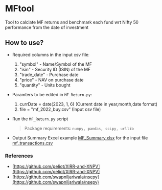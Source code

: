 # MFtool

Tool to calclate MF returns and benchmark each fund wrt Nifty 50 performance from the date of investment

## How to use?
* Required columns in the input csv file:
	1. "symbol" - Name/Symbol of the MF
	2. "isin" - Security ID (ISIN) of the MF
	3. "trade_date" - Purchase date
	4. "price" - NAV on purchase date
	5. "quantity" - Units bought
* Paramters to be edited in `MF_Return.py`:
	1. currDate = date(2023, 1, 6) (Current date in year,month,date format)
	2. file = "mf_2022_buy.csv" (Input csv file)

* Run the `MF_Return.py` script
	> Package requirements: `numpy, pandas, scipy, urllib`
* Output Summary Excel example [MF_Summary.xlsx](https://github.com/pa1tech/MFtool/blob/main/MF_Summary.xlsx?raw=true) for the input file [mf_transactions.csv](https://github.com/pa1tech/MFtool/blob/main/mf_transactions.csv)

### References
* [https://github.com/peliot/XIRR-and-XNPV](https://github.com/peliot/XIRR-and-XNPV)
* [https://github.com/swapniljariwala/nsepy](https://github.com/swapniljariwala/nsepy)